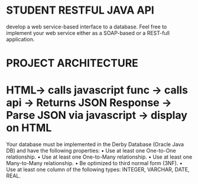# STUDENT RESTFUL JAVA API

develop a web service-based interface to a database. Feel free to implement your web service either as a SOAP-based or a REST-full application.

# PROJECT ARCHITECTURE

# HTML-> calls javascript func -> calls api -> Returns JSON Response -> Parse JSON via javascript -> display on HTML

Your database must be implemented in the Derby Database (Oracle Java DB) and have the following properties:
• Use at least one One-to-One relationship.
• Use at least one One-to-Many relationship.
• Use at least one Many-to-Many relationship.
• Be optimized to third normal form (3NF).
• Use at least one column of the following types: INTEGER, VARCHAR, DATE, REAL.
